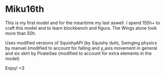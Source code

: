 # Miku16th
This is my first model and for the meantime my last aswell. I spend 155h+ to craft this model and to learn blockbench and figura. The Wings alone took more than 50h.

Uses modified versions of SquishyAPI (by Squishy duh),
Swinging physics by manuel (modified to account for falling and y_axis movement in general 
and six skirt by PirateSee (modified to account for extra elements in the model)

Enjoy! <3
